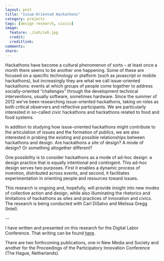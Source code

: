 ```yaml
---
layout: post
title: "Issue-Oriented Hackathons"
category: projects
tags: [design research, civics]
image:
  feature: ./ioh/ioh.jpg
  credit: 
  creditlink: 
comments: 
share: 
---
```

Hackathons have become a cultural phenomenon of sorts – at least once a month there seems to be another one happening. Some of these are focused on a specific technology or platform (such as javascript or mobile hackathons), but increasingly they are what we call issue-oriented hackathons: events at which groups of people come together to address socially-oriented “challenges” through the development technical interventions, usually software, sometimes hardware. Since the summer of 2012 we’ve been researching issue-oriented hackathons, taking on roles as both critical observers and reflective participants. We are particularly interested in so-called civic hackathons and hackathons related to food and food systems.

In addition to studying how issue-oriented hackathons might contribute to the articulation of issues and the formation of publics, we are also interested in probing the existing and possible relationships between hackathons and design. Are hackathons a site of design? A mode of design? Or something altogether different?

One possibility is to consider hackathons as a mode of ad-hoc design: a design practice that is equally intentional and contingent. This ad-hoc design serves two purposes. First it enables a dynamic process of invention, distributed across events, and second, it facilitates experimentation in orienting people and resources toward issues.

This research is ongoing and, hopefully, will provide insight into new modes of collective action and design, while also illuminating the rhetorics and limitations of hackathons as sites and practices of innovation and civics. The research is being conducted with Carl DiSalvo and Melissa Gregg (Intel).

--

I have written and presented on this research for the Digital Labor Conference. That writing can be found [here](http://thomaslodato.info/thoughts/three-positions-on-civic-hacking/). 

There are two forthcoming publications, one in New Media and Society and another for the Proceedings of the Participatory Innovation Conference (The Hague, Netherlands).